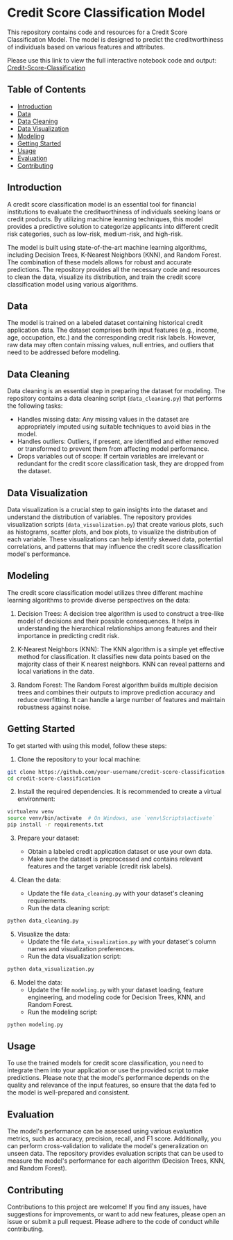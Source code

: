 # Credit Score Classification Model

This repository contains code and resources for a Credit Score Classification Model. The model is designed to predict the creditworthiness of individuals based on various features and attributes.

Please use this link to view the full interactive notebook code and output: [Credit-Score-Classification](https://nbviewer.org/github/kamalavi/Credit-Score-Classification/blob/main/credit_score_classification.ipynb) 

## Table of Contents

- [Introduction](#introduction)
- [Data](#data)
- [Data Cleaning](#data-cleaning)
- [Data Visualization](#data-visualization)
- [Modeling](#modeling)
- [Getting Started](#getting-started)
- [Usage](#usage)
- [Evaluation](#evaluation)
- [Contributing](#contributing)

## Introduction

A credit score classification model is an essential tool for financial institutions to evaluate the creditworthiness of individuals seeking loans or credit products. By utilizing machine learning techniques, this model provides a predictive solution to categorize applicants into different credit risk categories, such as low-risk, medium-risk, and high-risk.

The model is built using state-of-the-art machine learning algorithms, including Decision Trees, K-Nearest Neighbors (KNN), and Random Forest. The combination of these models allows for robust and accurate predictions. The repository provides all the necessary code and resources to clean the data, visualize its distribution, and train the credit score classification model using various algorithms.

## Data

The model is trained on a labeled dataset containing historical credit application data. The dataset comprises both input features (e.g., income, age, occupation, etc.) and the corresponding credit risk labels. However, raw data may often contain missing values, null entries, and outliers that need to be addressed before modeling.

## Data Cleaning

Data cleaning is an essential step in preparing the dataset for modeling. The repository contains a data cleaning script (`data_cleaning.py`) that performs the following tasks:

- Handles missing data: Any missing values in the dataset are appropriately imputed using suitable techniques to avoid bias in the model.
- Handles outliers: Outliers, if present, are identified and either removed or transformed to prevent them from affecting model performance.
- Drops variables out of scope: If certain variables are irrelevant or redundant for the credit score classification task, they are dropped from the dataset.

## Data Visualization

Data visualization is a crucial step to gain insights into the dataset and understand the distribution of variables. The repository provides visualization scripts (`data_visualization.py`) that create various plots, such as histograms, scatter plots, and box plots, to visualize the distribution of each variable. These visualizations can help identify skewed data, potential correlations, and patterns that may influence the credit score classification model's performance.

## Modeling

The credit score classification model utilizes three different machine learning algorithms to provide diverse perspectives on the data:

1. Decision Trees: A decision tree algorithm is used to construct a tree-like model of decisions and their possible consequences. It helps in understanding the hierarchical relationships among features and their importance in predicting credit risk.

2. K-Nearest Neighbors (KNN): The KNN algorithm is a simple yet effective method for classification. It classifies new data points based on the majority class of their K nearest neighbors. KNN can reveal patterns and local variations in the data.

3. Random Forest: The Random Forest algorithm builds multiple decision trees and combines their outputs to improve prediction accuracy and reduce overfitting. It can handle a large number of features and maintain robustness against noise.

## Getting Started

To get started with using this model, follow these steps:

1. Clone the repository to your local machine:

```bash
git clone https://github.com/your-username/credit-score-classification.git
cd credit-score-classification
```

2. Install the required dependencies. It is recommended to create a virtual environment:

```bash
virtualenv venv
source venv/bin/activate  # On Windows, use `venv\Scripts\activate`
pip install -r requirements.txt
```

3. Prepare your dataset:
   - Obtain a labeled credit application dataset or use your own data.
   - Make sure the dataset is preprocessed and contains relevant features and the target variable (credit risk labels).

4. Clean the data:
   - Update the file `data_cleaning.py` with your dataset's cleaning requirements.
   - Run the data cleaning script:

```bash
python data_cleaning.py
```

5. Visualize the data:
   - Update the file `data_visualization.py` with your dataset's column names and visualization preferences.
   - Run the data visualization script:

```bash
python data_visualization.py
```

6. Model the data:
   - Update the file `modeling.py` with your dataset loading, feature engineering, and modeling code for Decision Trees, KNN, and Random Forest.
   - Run the modeling script:

```bash
python modeling.py
```

## Usage

To use the trained models for credit score classification, you need to integrate them into your application or use the provided script to make predictions. Please note that the model's performance depends on the quality and relevance of the input features, so ensure that the data fed to the model is well-prepared and consistent.

## Evaluation

The model's performance can be assessed using various evaluation metrics, such as accuracy, precision, recall, and F1 score. Additionally, you can perform cross-validation to validate the model's generalization on unseen data. The repository provides evaluation scripts that can be used to measure the model's performance for each algorithm (Decision Trees, KNN, and Random Forest).

## Contributing

Contributions to this project are welcome! If you find any issues, have suggestions for improvements, or want to add new features, please open an issue or submit a pull request. Please adhere to the code of conduct while contributing.

